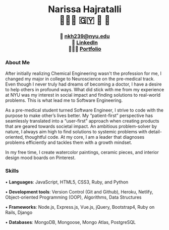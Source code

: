 # <div align="center">Narissa Hajratalli <br/> 👩🏾‍💻 🇬🇾 🧠 🎨 </div> #

### <div align="center"> 📧 nkh239@nyu.edu <br/> 🔗 [LinkedIn](https://www.linkedin.com/in/narissa-hajratalli/) <br/> 💁🏾‍♀️ [Portfolio](https://narissa-hajratalli.netlify.app/) <br/> </div>
###


### About Me 
After initially realizing Chemical Engineering wasn't the profession for me, I changed my major in college to Neuroscience on the pre-medical track. Even though I never truly had dreams of becoming a doctor, I have a desire to help others in profound ways. What did stick with me from my experience at NYU was my interest in social impact and finding solutions to real-world problems. This is what lead me to Software Engineering.

As a pre-medical student turned Software Engineer, I strive to code with the purpose to make other’s lives better. My “patient-first” perspective has seamlessly translated into a “user-first” approach when creating products that are geared towards societal impact. An ambitious problem-solver by nature, I always aim high to find solutions to systemic problems with detail-oriented, thoughtful code. At my core, I am a leader that diagnoses problems efficiently and tackles them with a growth mindset.

In my free time, I create watercolor paintings, ceramic pieces, and interior design mood boards on Pinterest.


### Skills ###
• **Languages**:
JavaScript, HTML5, CSS3, Ruby, and Python

• **Development tools**:
Version Control (Git and Github), Heroku, Netlify, Object-oriented Programming (OOP), Algorithms, Data Structures

• **Frameworks**:
Node.js, Express.js, Vue.js, jQuery, Bootstrap4, Ruby on Rails, Django

• **Databases**:
MongoDB, Mongoose, Mongo Atlas, PostgreSQL

